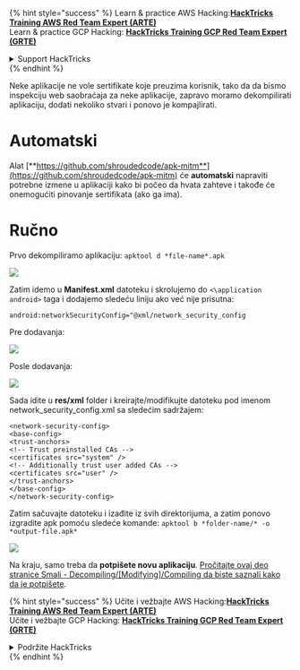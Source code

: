 {% hint style="success" %}
Learn & practice AWS Hacking:<img src="/.gitbook/assets/arte.png" alt="" data-size="line">[**HackTricks Training AWS Red Team Expert (ARTE)**](https://training.hacktricks.xyz/courses/arte)<img src="/.gitbook/assets/arte.png" alt="" data-size="line">\
Learn & practice GCP Hacking: <img src="/.gitbook/assets/grte.png" alt="" data-size="line">[**HackTricks Training GCP Red Team Expert (GRTE)**<img src="/.gitbook/assets/grte.png" alt="" data-size="line">](https://training.hacktricks.xyz/courses/grte)

<details>

<summary>Support HackTricks</summary>

* Check the [**subscription plans**](https://github.com/sponsors/carlospolop)!
* **Join the** 💬 [**Discord group**](https://discord.gg/hRep4RUj7f) or the [**telegram group**](https://t.me/peass) or **follow** us on **Twitter** 🐦 [**@hacktricks\_live**](https://twitter.com/hacktricks\_live)**.**
* **Share hacking tricks by submitting PRs to the** [**HackTricks**](https://github.com/carlospolop/hacktricks) and [**HackTricks Cloud**](https://github.com/carlospolop/hacktricks-cloud) github repos.

</details>
{% endhint %}

Neke aplikacije ne vole sertifikate koje preuzima korisnik, tako da da bismo inspekciju web saobraćaja za neke aplikacije, zapravo moramo dekompilirati aplikaciju, dodati nekoliko stvari i ponovo je kompajlirati.

# Automatski

Alat [**https://github.com/shroudedcode/apk-mitm**](https://github.com/shroudedcode/apk-mitm) će **automatski** napraviti potrebne izmene u aplikaciji kako bi počeo da hvata zahteve i takođe će onemogućiti pinovanje sertifikata (ako ga ima).

# Ručno

Prvo dekompiliramo aplikaciju: `apktool d *file-name*.apk`

![](../../.gitbook/assets/img9.png)

Zatim idemo u **Manifest.xml** datoteku i skrolujemo do `<\application android>` taga i dodajemo sledeću liniju ako već nije prisutna:

`android:networkSecurityConfig="@xml/network_security_config`

Pre dodavanja:

![](../../.gitbook/assets/img10.png)

Posle dodavanja:

![](../../.gitbook/assets/img11.png)

Sada idite u **res/xml** folder i kreirajte/modifikujte datoteku pod imenom network\_security\_config.xml sa sledećim sadržajem:
```markup
<network-security-config>
<base-config>
<trust-anchors>
<!-- Trust preinstalled CAs -->
<certificates src="system" />
<!-- Additionally trust user added CAs -->
<certificates src="user" />
</trust-anchors>
</base-config>
</network-security-config>
```
Zatim sačuvajte datoteku i izađite iz svih direktorijuma, a zatim ponovo izgradite apk pomoću sledeće komande: `apktool b *folder-name/* -o *output-file.apk*`

![](../../.gitbook/assets/img12.png)

Na kraju, samo treba da **potpišete novu aplikaciju**. [Pročitajte ovaj deo stranice Smali - Decompiling/\[Modifying\]/Compiling da biste saznali kako da je potpišete](smali-changes.md#sing-the-new-apk).

{% hint style="success" %}
Učite i vežbajte AWS Hacking:<img src="/.gitbook/assets/arte.png" alt="" data-size="line">[**HackTricks Training AWS Red Team Expert (ARTE)**](https://training.hacktricks.xyz/courses/arte)<img src="/.gitbook/assets/arte.png" alt="" data-size="line">\
Učite i vežbajte GCP Hacking: <img src="/.gitbook/assets/grte.png" alt="" data-size="line">[**HackTricks Training GCP Red Team Expert (GRTE)**<img src="/.gitbook/assets/grte.png" alt="" data-size="line">](https://training.hacktricks.xyz/courses/grte)

<details>

<summary>Podržite HackTricks</summary>

* Proverite [**planove pretplate**](https://github.com/sponsors/carlospolop)!
* **Pridružite se** 💬 [**Discord grupi**](https://discord.gg/hRep4RUj7f) ili [**telegram grupi**](https://t.me/peass) ili **pratite** nas na **Twitteru** 🐦 [**@hacktricks\_live**](https://twitter.com/hacktricks\_live)**.**
* **Podelite hakerske trikove slanjem PR-ova na** [**HackTricks**](https://github.com/carlospolop/hacktricks) i [**HackTricks Cloud**](https://github.com/carlospolop/hacktricks-cloud) github repozitorijume.

</details>
{% endhint %}
